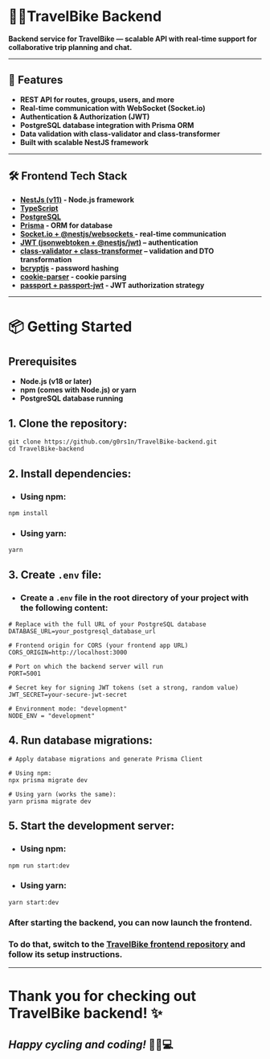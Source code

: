# 🚴‍♂️TravelBike Backend

**Backend service for TravelBike — scalable API with real-time support for collaborative trip planning and chat.**

---

## 🚀 Features

- **REST API for routes, groups, users, and more**
- **Real-time communication with WebSocket (Socket.io)**
- **Authentication & Authorization (JWT)**
- **PostgreSQL database integration with Prisma ORM**
- **Data validation with class-validator and class-transformer**
- **Built with scalable NestJS framework**

---

## 🛠️ Frontend Tech Stack

- **[NestJs (v11)](https://docs.nestjs.com/) - Node.js framework**
- **[TypeScript](https://www.typescriptlang.org/)**
- **[PostgreSQL](https://www.postgresql.org/)**
- **[Prisma](https://www.prisma.io/) - ORM for database** 
- **[Socket.io + @nestjs/websockets ](https://socket.io/) - real-time communication** 
- **[JWT (jsonwebtoken + @nestjs/jwt)](https://github.com/auth0/node-jsonwebtoken) – authentication**
- **[class-validator + class-transformer](https://github.com/typestack/class-validator) – validation and DTO transformation**
- **[bcryptjs](https://github.com/dcodeIO/bcrypt.js) - password hashing**
- **[cookie-parser](https://github.com/expressjs/cookie-parser) - cookie parsing**
- **[passport + passport-jwt](http://www.passportjs.org/packages/passport-jwt/) - JWT authorization strategy**

---

# 📦 Getting Started

## Prerequisites
- **Node.js (v18 or later)**
- **npm (comes with Node.js) or yarn**
- **PostgreSQL database running**

## 1. Clone the repository:

```
git clone https://github.com/g0rs1n/TravelBike-backend.git
cd TravelBike-backend
```

## 2. Install dependencies:

- ### Using npm:

```
npm install
```
- ### Using yarn:

```
yarn
```

## 3. Create `.env` file:

- ### Create a `.env` file in the root directory of your project with the following content:

```
# Replace with the full URL of your PostgreSQL database
DATABASE_URL=your_postgresql_database_url

# Frontend origin for CORS (your frontend app URL)
CORS_ORIGIN=http://localhost:3000

# Port on which the backend server will run
PORT=5001

# Secret key for signing JWT tokens (set a strong, random value)
JWT_SECRET=your-secure-jwt-secret

# Environment mode: "development"
NODE_ENV = "development" 
```

## 4. Run database migrations:

```
# Apply database migrations and generate Prisma Client

# Using npm:
npx prisma migrate dev

# Using yarn (works the same):
yarn prisma migrate dev
```

## 5. Start the development server:

- ### Using npm:

```
npm run start:dev
```
- ### Using yarn:

```
yarn start:dev
```

### After starting the backend, you can now launch the frontend.
### To do that, switch to the [TravelBike frontend repository](https://github.com/g0rs1n/TravelBike-frontend) and follow its setup instructions.

---

# Thank you for checking out TravelBike backend! ✨

## **_Happy cycling and coding!_** 🚴‍♂️💻